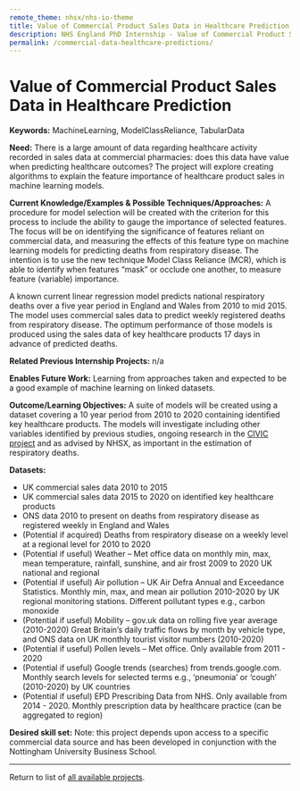 ```yaml
---
remote_theme: nhsx/nhs-io-theme
title: Value of Commercial Product Sales Data in Healthcare Prediction
description: NHS England PhD Internship - Value of Commercial Product Sales Data in Healthcare Prediction
permalink: /commercial-data-healthcare-predictions/
---
```


# Value of Commercial Product Sales Data in Healthcare Prediction

**Keywords:**  MachineLearning, ModelClassReliance, TabularData

**Need:**  There is a large amount of data regarding healthcare activity recorded in sales data at commercial pharmacies: does this data have value when predicting healthcare outcomes?  The project will explore creating algorithms to explain the feature importance of healthcare product sales in machine learning models.

**Current Knowledge/Examples & Possible Techniques/Approaches:**  A procedure for model selection will be created with the criterion for this process to include the ability to gauge the importance of selected features. The focus will be on identifying the significance of features reliant on commercial data, and measuring the effects of this feature type on machine learning models for predicting deaths from respiratory disease. The intention is to use the new technique Model Class Reliance (MCR), which is able to identify when features “mask” or occlude one another, to measure feature (variable) importance.

A known current linear regression model predicts national respiratory deaths over a five year period in England and Wales from 2010 to mid 2015. The model uses commercial sales data to predict weekly registered deaths from respiratory disease. The optimum performance of those models is produced using the sales data of key healthcare products 17 days in advance of predicted deaths.

**Related Previous Internship Projects:** n/a

**Enables Future Work:**  Learning from approaches taken and expected to be a good example of machine learning on linked datasets.

**Outcome/Learning Objectives:**   A suite of models will be created using a dataset covering a 10 year period from 2010 to 2020 containing identified key healthcare products.  The models will investigate including other variables identified by previous studies, ongoing research in the [CIVIC project](https://proposals.epi.bristol.ac.uk/?q=node/130323) and as advised by NHSX, as important in the estimation of respiratory deaths.

**Datasets:** 
- UK commercial sales data 2010 to 2015
- UK commercial sales data 2015 to 2020 on identified key healthcare products
- ONS data 2010 to present on deaths from respiratory disease as registered weekly in England and Wales
- (Potential if acquired) Deaths from respiratory disease on a weekly level at a regional level for 2010 to 2020
- (Potential if useful) Weather – Met office data on monthly min, max, mean temperature, rainfall, sunshine, and air frost 2009 to 2020 UK national and regional
- (Potential if useful) Air pollution – UK Air Defra Annual and Exceedance Statistics. Monthly min, max, and mean air pollution 2010-2020 by UK regional monitoring stations. Different pollutant types e.g., carbon monoxide
- (Potential if useful) Mobility – gov.uk data on rolling five year average (2010-2020) Great Britain’s daily traffic flows by month by vehicle type, and ONS data on UK monthly tourist visitor numbers (2010-2020)
- (Potential if useful) Pollen levels – Met office. Only available from 2011 - 2020
- (Potential if useful) Google trends (searches) from trends.google.com. Monthly search levels for selected terms e.g., ‘pneumonia’ or ‘cough’ (2010-2020) by UK countries
- (Potential if useful) EPD Prescribing Data from NHS.  Only available from 2014 - 2020. Monthly prescription data by healthcare practice (can be aggregated to region)

**Desired skill set:**  Note: this project depends upon access to a specific commercial data source and has been developed in conjunction with the Nottingham University Business School.

---
Return to list of [all available projects](https://nhsx.github.io/nhsx-internship-projects/).